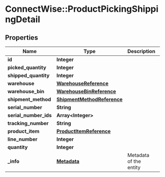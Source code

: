# ConnectWise::ProductPickingShippingDetail

## Properties
Name | Type | Description | Notes
------------ | ------------- | ------------- | -------------
**id** | **Integer** |  | [optional] 
**picked_quantity** | **Integer** |  | 
**shipped_quantity** | **Integer** |  | 
**warehouse** | [**WarehouseReference**](WarehouseReference.md) |  | 
**warehouse_bin** | [**WarehouseBinReference**](WarehouseBinReference.md) |  | 
**shipment_method** | [**ShipmentMethodReference**](ShipmentMethodReference.md) |  | [optional] 
**serial_number** | **String** |  | [optional] 
**serial_number_ids** | **Array&lt;Integer&gt;** |  | [optional] 
**tracking_number** | **String** |  | [optional] 
**product_item** | [**ProductItemReference**](ProductItemReference.md) |  | [optional] 
**line_number** | **Integer** |  | [optional] 
**quantity** | **Integer** |  | [optional] 
**_info** | [**Metadata**](Metadata.md) | Metadata of the entity | [optional] 


